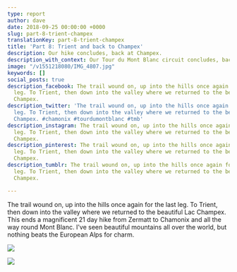 ```yaml
---
type: report
author: dave
date: 2018-09-25 00:00:00 +0000
slug: part-8-trient-champex
translationKey: part-8-trient-champex
title: 'Part 8: Trient and back to Champex'
description: Our hike concludes, back at Champex.
description_with_context: Our Tour du Mont Blanc circuit concludes, back at Champex.
image: "/v1551218080/IMG_4807.jpg"
keywords: []
social_posts: true
description_facebook: The trail wound on, up into the hills once again for the last
  leg. To Trient, then down into the valley where we returned to the beautiful Lac
  Champex.
description_twitter: 'The trail wound on, up into the hills once again for the last
  leg. To Trient, then down into the valley where we returned to the beautiful Lac
  Champex. #chamonix #tourdumontblanc #tmb'
description_instagram: The trail wound on, up into the hills once again for the last
  leg. To Trient, then down into the valley where we returned to the beautiful Lac
  Champex.
description_pinterest: The trail wound on, up into the hills once again for the last
  leg. To Trient, then down into the valley where we returned to the beautiful Lac
  Champex.
description_tumblr: The trail wound on, up into the hills once again for the last
  leg. To Trient, then down into the valley where we returned to the beautiful Lac
  Champex.

---
```

The trail wound on, up into the hills once again for the last leg. To Trient, then down into the valley where we returned to the beautiful Lac Champex. This ends a magnificent 21 day hike from Zermatt to Chamonix and all the way round Mont Blanc. I've seen beautiful mountains all over the world, but nothing beats the European Alps for charm.

![](https://res.cloudinary.com/wildernessprime/image/upload/w_800,dpr_auto/v1551217772/IMG_4808.jpg)

![](https://res.cloudinary.com/wildernessprime/image/upload/w_800,dpr_auto/v1551217934/IMG_4826.jpg#portrait)
